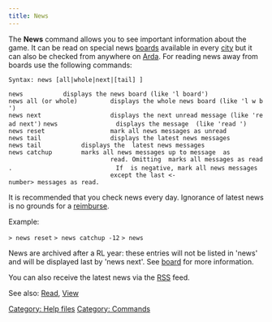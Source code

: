 ```yaml
---
title: News
---
```


The **News** command allows you to see important information about the
game. It can be read on special news [boards](board "wikilink")
available in every [city](city "wikilink") but it can also be checked
from anywhere on [Arda](Arda "wikilink"). For reading news away from
boards use the following commands:

`Syntax: news [all|whole|next|[tail] `<number>`]`

`news `<no-argument>`          displays the news board (like 'l board')`
`news all (or whole)         displays the whole news board (like 'l w b')`
`news next                   displays the next unread message (like 'read next')`
`news `<number>`               displays the message `<number>` (like 'read `<num>`')`
`news reset                  mark all news messages as unread`
`news tail                   displays the latest news messages`
`news tail `<number>`          displays the `<number>` latest news messages`
`news catchup `<number>`       marks all news messages up to message `<number>` as`
`                            read. Omitting `<number>` marks all messages as read.`
`                            If `<number>` is negative, mark all news messages`
`                            except the last <-number> messages as read.`

It is recommended that you check news every day. Ignorance of latest
news is no grounds for a [reimburse](Rules_Reimbursement "wikilink").

Example:

`> news reset`
`> news catchup -12`
`> news`

News are archived after a RL year: these entries will not be listed in
'news' and will be displayed last by 'news next'. See
[board](board "wikilink") for more information.

You can also receive the latest news via the [RSS](RSS "wikilink") feed.

See also: [Read](Read "wikilink"), [View](View "wikilink")

[Category: Help files](Category:_Help_files "wikilink") [Category:
Commands](Category:_Commands "wikilink")